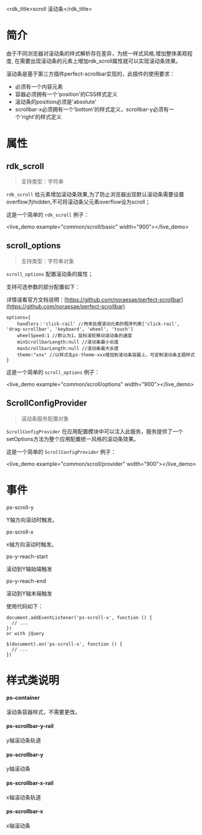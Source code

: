 <rdk_title>scroll 滚动条</rdk_title>

# 简介 #
由于不同浏览器对滚动条的样式解析存在差异，为统一样式风格,增加整体美观程度,
在需要出现滚动条的元素上增加rdk_scroll属性就可以实现滚动条效果。

滚动条是基于第三方插件perfect-scrollbar实现的，此插件的使用要求：

*   必须有一个内容元素
*   容器必须拥有一个'position'的CSS样式定义
*   滚动条的position必须是'absolute'
*   scrollbar-x必须拥有一个'bottom'的样式定义，scrollbar-y必须有一个'right'的样式定义

# 属性 #
## rdk_scroll ##
> 支持类型：字符串

`rdk_scroll` 给元素增加滚动条效果,为了防止浏览器出现默认滚动条需要设置overflow为hidden,不可将滚动条父元素overflow设为scroll；


这是一个简单的 `rdk_scroll` 例子：


<live_demo example="common/scroll/basic" width="900"></live_demo>

## scroll_options ##
> 支持类型：字符串对象

`scroll_options` 配置滚动条的属性；


支持可选参数的部分配置如下：

详情请看官方文档说明：[https://github.com/noraesae/perfect-scrollbar](https://github.com/noraesae/perfect-scrollbar)

    options={
        handlers：'click-rail' //用来处理滚动元素的程序列表['click-rail', 'drag-scrollbar', 'keyboard', 'wheel', 'touch']
        wheelSpeed:1 //默认为1，鼠标滚轮移动滚动条的速度
        minScrollbarLength:null //滚动条最小长度
        maxScrollbarLength:null //滚动条最大长度
        theme:"xxx" //以样式名ps-theme-xxx增加到滚动条容器上，可定制滚动条主题样式
    }

这是一个简单的 `scroll_options` 例子：

<live_demo example="common/scroll/options" width="900"></live_demo>

## ScrollConfigProvider ##
> 滚动条服务配置对象

`ScrollConfigProvider` 在应用配置模块中可以注入此服务，服务提供了一个setOptions方法为整个应用配置统一风格的滚动条效果。

这是一个简单的 `ScrollConfigProvider` 例子：

<live_demo example="common/scroll/provider" width="900"></live_demo>


# 事件 #
ps-scroll-y

Y轴方向滚动时触发。

ps-scroll-x

x轴方向滚动时触发。

ps-y-reach-start

滚动到Y轴始端触发

ps-y-reach-end

滚动到Y轴末端触发

使用代码如下：

    document.addEventListener('ps-scroll-x', function () {
      // ...
    })
    or with jQuery

    $(document).on('ps-scroll-x', function () {
      // ...
    })


# 样式类说明 #

#### ps-container ####
滚动条容器样式，不需要更改。

#### ps-scrollbar-y-rail ####
y轴滚动条轨道

#### ps-scrollbar-y ####
y轴滚动条

#### ps-scrollbar-x-rail ####
x轴滚动条轨道

#### ps-scrollbar-x ####
x轴滚动条

